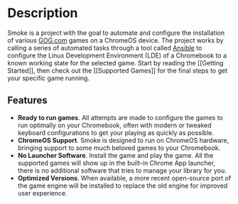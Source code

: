 # Description
Smoke is a project with the goal to automate and configure the installation of various [GOG.com](https://gog.com) games on a ChromeOS device.  The project works by calling a series of automated tasks through a tool called [Ansible](https://docs.ansible.com) to configure the Linux Development Environment (LDE) of a Chromebook to a known working state for the selected game.  Start by reading the [[Getting Started]], then check out the [[Supported Games]] for the final steps to get your specific game running.

## Features

* **Ready to run games**.  All attempts are made to configure the games to run optimally on your Chromebook, often with modern or tweaked keyboard configurations to get your playing as quickly as possible.
* **ChromeOS Support**.  Smoke is designed to run on ChromeOS hardware, bringing support to some much beloved games to your Chromebook.
* **No Launcher Software**.  Install the game and play the game.  All the supported games will show up in the built-in Chrome App launcher, there is no additional software that tries to manage your library for you.
* **Optimized Versions**.  When available, a more recent open-source port of the game engine will be installed to replace the old engine for improved user experience.
